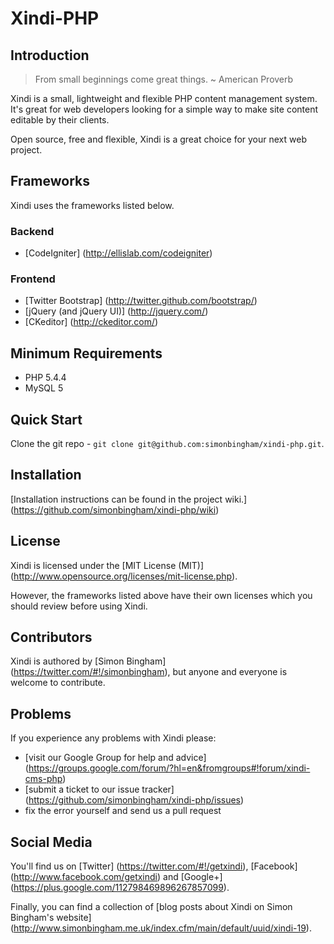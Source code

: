 # Xindi-PHP

## Introduction

> From small beginnings come great things. ~ American Proverb

Xindi is a small, lightweight and flexible PHP content management system. It's great for web developers looking for a simple way to make site content editable by their clients.

Open source, free and flexible, Xindi is a great choice for your next web project.

## Frameworks

Xindi uses the frameworks listed below.

### Backend

* [CodeIgniter] (http://ellislab.com/codeigniter)

### Frontend

* [Twitter Bootstrap] (http://twitter.github.com/bootstrap/)
* [jQuery (and jQuery UI)] (http://jquery.com/)
* [CKeditor] (http://ckeditor.com/)

## Minimum Requirements

* PHP 5.4.4
* MySQL 5

## Quick Start

Clone the git repo - `git clone git@github.com:simonbingham/xindi-php.git`.

## Installation

[Installation instructions can be found in the project wiki.] (https://github.com/simonbingham/xindi-php/wiki)

## License

Xindi is licensed under the [MIT License (MIT)] (http://www.opensource.org/licenses/mit-license.php). 

However, the frameworks listed above have their own licenses which you should review before using Xindi.

## Contributors

Xindi is authored by [Simon Bingham] (https://twitter.com/#!/simonbingham), but anyone and everyone is welcome to contribute.

## Problems

If you experience any problems with Xindi please:

* [visit our Google Group for help and advice] (https://groups.google.com/forum/?hl=en&fromgroups#!forum/xindi-cms-php)
* [submit a ticket to our issue tracker] (https://github.com/simonbingham/xindi-php/issues)
* fix the error yourself and send us a pull request

## Social Media

You'll find us on [Twitter] (https://twitter.com/#!/getxindi), [Facebook] (http://www.facebook.com/getxindi) and [Google+] (https://plus.google.com/112798469896267857099).

Finally, you can find a collection of [blog posts about Xindi on Simon Bingham's website] (http://www.simonbingham.me.uk/index.cfm/main/default/uuid/xindi-19).